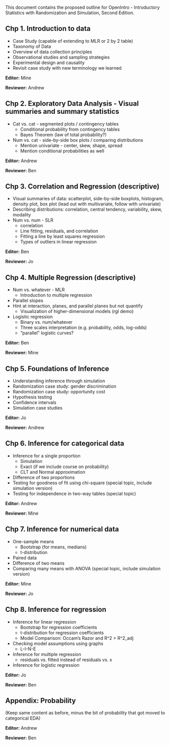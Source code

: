 This document contains the proposed outline for OpenIntro - Introductory Statistics with Randomization and Simulation, Second Edition.

## Chp 1. Introduction to data

- Case Study (capable of extending to MLR or 2 by 2 table)
- Taxonomy of Data
- Overview of data collection principles
- Observational studies and sampling strategies
- Experimental design and causality
- Revisit case study with new terminology we learned

**Editor:** Mine

**Reviewer:** Andrew

## Chp 2. Exploratory Data Analysis - Visual summaries and summary statistics

- Cat vs. cat - segmented plots / contingency tables
	- Conditional probability from contingency tables
	- Bayes Theorem (law of total probability?)
- Num vs. cat - side-by-side box plots / comparing distributions 
	- Mention univariate - center, skew, shape, spread
	- Mention conditional probabilities as well

**Editor:** Andrew

**Reviewer:** Ben

## Chp 3. Correlation and Regression (descriptive)

- Visual summaries of data: scatterplot, side-by-side boxplots, histogram, density plot, box plot (lead out with multivariate, follow with univariate)
- Describing distributions: correlation, central tendency, variability, skew, modality
- Num vs. num - SLR
	- correlation
	- Line fitting, residuals, and correlation
	- Fitting a line by least squares regression
	- Types of outliers in linear regression

**Editor:** Ben

**Reviewer:** Jo

## Chp 4. Multiple Regression (descriptive)

- Num vs. whatever - MLR
	- Introduction to multiple regression
- Parallel slopes
- Hint at interaction, planes, and parallel planes but not quantify
	- Visualization of higher-dimensional models (rgl demo)
- Logistic regression
	- Binary vs. num/whatever
	- Three scales interpretation (e.g. probability, odds, log-odds)
	- “parallel” logistic curves? 

**Editor:** Ben

**Reviewer:** Mine

## Chp 5. Foundations of Inference

- Understanding inference through simulation
- Randomization case study: gender discrimination
- Randomization case study: opportunity cost
- Hypothesis testing
- Confidence intervals
- Simulation case studies

**Editor:** Jo

**Reviewer:** Andrew

## Chp 6. Inference for categorical data

- Inference for a single proportion
	- Simulation
	- Exact (if we include course on probability)
	- CLT and Normal approximation
- Difference of two proportions
- Testing for goodness of fit using chi-square (special topic, include simulation version)
- Testing for independence in two-way tables (special topic)

**Editor:** Andrew

**Reviewer:** Mine

## Chp 7. Inference for numerical data

- One-sample means
	- Bootstrap (for means, medians)
	- t-distribution
- Paired data
- Difference of two means
- Comparing many means with ANOVA (special topic, include simulation version)

**Editor:** Mine

**Reviewer:** Jo

## Chp 8. Inference for regression

- Inference for linear regression
	- Bootstrap for regression coefficients
	- t-distribution for regression coefficients
	- Model Comparison: Occam’s Razor and R^2 > R^2_adj
- Checking model assumptions using graphs
	- L-I-N-E
- Inference for multiple regression
	- residuals vs. fitted instead of residuals vs. x
- Inference for logistic regression

**Editor:** Jo

**Reviewer:** Ben

## Appendix: Probability

(Keep same content as before, minus the bit of probability that got moved to categorical EDA)

**Editor:** Andrew

**Reviewer:** Ben